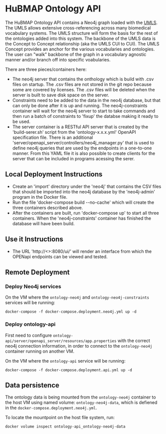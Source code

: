 # HuBMAP Ontology API

The HuBMAP Ontology API contains a Neo4j graph loaded with the [UMLS](https://www.nlm.nih.gov/research/umls/index.html).  The UMLS allows extensive cross-referencing across many biomedical vocabulary systems.  The UMLS structure will form the basis for the rest of the ontologies added into this system.  The backbone of the UMLS data is the Concept to Concept relationship (aka the UMLS CUI to CUI).  The UMLS Concept provides an anchor for the various vocabularies and ontologies.  The user can "walk" backbone of the graph in a vocabulary agnostic manner and/or branch off into specific voabularies.

There are three pieces/containers here:
* The neo4j server that contains the onthology which is build with .csv files on startup. The .csv files are not stored in the git repo because some are covered by licenses. The .csv files will be deleted when the server is built to save disk space on the server.
* Constraints need to be added to the data in the neo4j database, but that can only be done after it is up and running. The neo4j-constraints container will wait for the neo4j server to start to take commands and then run a batch of constraints to 'fixup' the databse making it ready to be used.
* The server container is a RESTful API server that is created by the 'build-serer.sh' script from the 'ontology-x.x.x.yml' OpenAPI specification file. There is an additional 'server/openapi_server/controllers/neo4j_manager.py' that is used to define neo4j queries that are used by the endpoints in a one-to-one manner. From this YAML file it is also possible to create clients for the server that can be included in programs acessing the serer.

## Local Deployment Instructions

* Create an 'import' directory under the 'neo4j' that contains the CSV files that should be imported into the neo4j database by the 'neo4j-admin' program in the Docker file.
* Run the file 'docker-compose build --no-cache' which will create the three containers described above.
* After the containers are built, run 'docker-compose up' to start all three containers. When the 'neo4j-constraints' container has finished the database will have been build.

## Use it Instructions

* The URL 'http://<<host>>:8080/ui/' will render an interface from which the OPENapi endpoints can be viewed and tested.

## Remote Deployment

### Deploy Neo4j services

On the VM where the `ontology-neo4j` and `ontology-neo4j-constraints` services will be running:

````
docker-compose -f docker-compose.deployment.neo4j.yml up -d
````

### Deploy ontology-api

First need to configure `ontology-api/server/openapi_server/resources/app.properties` with the correct neo4j connection information, in order to connect to the `ontology-neo4j` container running on another VM.

On the VM where the `ontology-api` service will be running:

````
docker-compose -f docker-compose.deployment.api.yml up -d
````

## Data persistence

The ontology data is being mounted from the `ontology-neo4j` container to the host VM using named volume: `ontology-neo4j-data`, which is defiened in the `docker-compose.deployment.neo4j.yml`. 

To locate the mountpoint on the host file system, run:
````
docker volume inspect ontology-api_ontology-neo4j-data
````